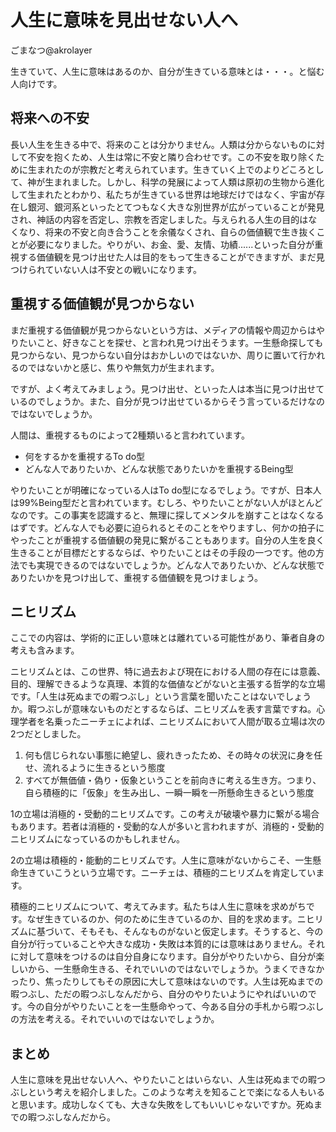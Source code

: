 # 人生に意味を見出せない人へ

ごまなつ@akrolayer

生きていて、人生に意味はあるのか、自分が生きている意味とは・・・。と悩む人向けです。

## 将来への不安
長い人生を生きる中で、将来のことは分かりません。人類は分からないものに対して不安を抱くため、人生は常に不安と隣り合わせです。この不安を取り除くために生まれたのが宗教だと考えられています。生きていく上でのよりどころとして、神が生まれました。しかし、科学の発展によって人類は原初の生物から進化して生まれたとわかり、私たちが生きている世界は地球だけではなく、宇宙が存在し銀河、銀河系といったとてつもなく大きな別世界が広がっていることが発見され、神話の内容を否定し、宗教を否定しました。与えられる人生の目的はなくなり、将来の不安と向き合うことを余儀なくされ、自らの価値観で生き抜くことが必要になりました。やりがい、お金、愛、友情、功績......といった自分が重視する価値観を見つけ出せた人は目的をもって生きることができますが、まだ見つけられていない人は不安との戦いになります。

## 重視する価値観が見つからない
まだ重視する価値観が見つからないという方は、メディアの情報や周辺からはやりたいこと、好きなことを探せ、と言われ見つけ出そうます。一生懸命探しても見つからない、見つからない自分はおかしいのではないか、周りに置いて行かれるのではないかと感じ、焦りや無気力が生まれます。

ですが、よく考えてみましょう。見つけ出せ、といった人は本当に見つけ出せているのでしょうか。また、自分が見つけ出せているからそう言っているだけなのではないでしょうか。

人間は、重視するものによって2種類いると言われています。

 * 何をするかを重視するTo do型
 * どんな人でありたいか、どんな状態でありたいかを重視するBeing型

やりたいことが明確になっている人はTo do型になるでしょう。ですが、日本人は99%Being型だと言われています。むしろ、やりたいことがない人がほとんどなのです。この事実を認識すると、無理に探してメンタルを崩すことはなくなるはずです。どんな人でも必要に迫られるとそのことをやりますし、何かの拍子にやったことが重視する価値観の発見に繋がることもあります。自分の人生を良く生きることが目標だとするならば、やりたいことはその手段の一つです。他の方法でも実現できるのではないでしょうか。どんな人でありたいか、どんな状態でありたいかを見つけ出して、重視する価値観を見つけましょう。

## ニヒリズム
ここでの内容は、学術的に正しい意味とは離れている可能性があり、筆者自身の考えも含みます。

ニヒリズムとは、この世界、特に過去および現在における人間の存在には意義、目的、理解できるような真理、本質的な価値などがないと主張する哲学的な立場です。「人生は死ぬまでの暇つぶし」という言葉を聞いたことはないでしょうか。暇つぶしが意味ないものだとするならば、ニヒリズムを表す言葉ですね。心理学者を名乗ったニーチェによれば、ニヒリズムにおいて人間が取る立場は次の2つだとしました。

 1. 何も信じられない事態に絶望し、疲れきったため、その時々の状況に身を任せ、流れるように生きるという態度
 1. すべてが無価値・偽り・仮象ということを前向きに考える生き方。つまり、自ら積極的に「仮象」を生み出し、一瞬一瞬を一所懸命生きるという態度

1の立場は消極的・受動的ニヒリズムです。この考えが破壊や暴力に繋がる場合もあります。若者は消極的・受動的な人が多いと言われますが、消極的・受動的ニヒリズムになっているのかもしれません。

2の立場は積極的・能動的ニヒリズムです。人生に意味がないからこそ、一生懸命生きていこうという立場です。ニーチェは、積極的ニヒリズムを肯定しています。

積極的ニヒリズムについて、考えてみます。私たちは人生に意味を求めがちです。なぜ生きているのか、何のために生きているのか、目的を求めます。ニヒリズムに基づいて、そもそも、そんなものがないと仮定します。そうすると、今の自分が行っていることや大きな成功・失敗は本質的には意味はありません。それに対して意味をつけるのは自分自身になります。自分がやりたいから、自分が楽しいから、一生懸命生きる、それでいいのではないでしょうか。うまくできなかったり、焦ったりしてもその原因に大して意味はないのです。人生は死ぬまでの暇つぶし、ただの暇つぶしなんだから、自分のやりたいようにやればいいのです。今の自分がやりたいことを一生懸命やって、今ある自分の手札から暇つぶしの方法を考える。それでいいのではないでしょうか。

## まとめ
人生に意味を見出せない人へ、やりたいことはいらない、人生は死ぬまでの暇つぶしという考えを紹介しました。このような考えを知ることで楽になる人もいると思います。成功しなくても、大きな失敗をしてもいいじゃないですか。死ぬまでの暇つぶしなんだから。
